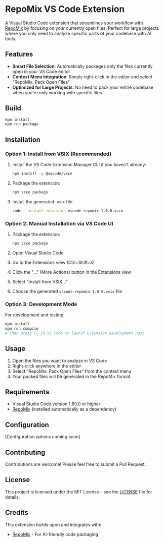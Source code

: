 # RepoMix VS Code Extension

A Visual Studio Code extension that streamlines your workflow with [RepoMix](https://github.com/yamadashy/repomix) by focusing on your currently open files. Perfect for large projects where you only need to analyze specific parts of your codebase with AI tools.

## Features

- **Smart File Selection**: Automatically packages only the files currently open in your VS Code editor
- **Context Menu Integration**: Simply right-click in the editor and select "RepoMix: Pack Open Files"
- **Optimized for Large Projects**: No need to pack your entire codebase when you're only working with specific files

## Build

```bash
npm install
npm run package
```

## Installation

### Option 1: Install from VSIX (Recommended)
1. Install the VS Code Extension Manager CLI if you haven't already:
   ```bash
   npm install -g @vscode/vsce
   ```

2. Package the extension:
   ```bash
   npx vsce package
   ```

3. Install the generated .vsix file:
   ```bash
   code --install-extension vscode-repomix-1.0.0.vsix
   ```

### Option 2: Manual Installation via VS Code UI
1. Package the extension:
   ```bash
   npx vsce package
   ```

2. Open Visual Studio Code
3. Go to the Extensions view (Ctrl+Shift+X)
4. Click the "..." (More Actions) button in the Extensions view
5. Select "Install from VSIX..."
6. Choose the generated `vscode-repomix-1.0.0.vsix` file

### Option 3: Development Mode
For development and testing:
```bash
npm install
npm run compile
# Then press F5 in VS Code to launch Extension Development Host
```

## Usage

1. Open the files you want to analyze in VS Code
2. Right-click anywhere in the editor
3. Select "RepoMix: Pack Open Files" from the context menu
4. Your packed files will be generated in the RepoMix format


## Requirements

- Visual Studio Code version 1.60.0 or higher
- [RepoMix](https://github.com/yamadashy/repomix) (installed automatically as a dependency)

## Configuration

[Configuration options coming soon]

## Contributing

Contributions are welcome! Please feel free to submit a Pull Request.

## License

This project is licensed under the MIT License - see the [LICENSE](LICENSE) file for details.

## Credits

This extension builds upon and integrates with:
- [RepoMix](https://github.com/yamadashy/repomix) - For AI-friendly code packaging